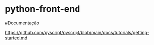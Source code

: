 # python-front-end

#Documentação

https://github.com/pyscript/pyscript/blob/main/docs/tutorials/getting-started.md
